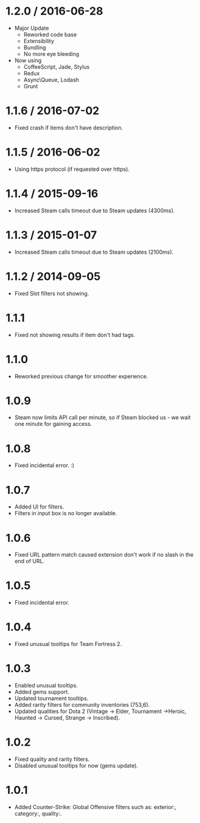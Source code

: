1.2.0 / 2016-06-28
==================
- Major Update
  - Reworked code base
  - Extensibility
  - Bundling
  - No more eye bleeding
- Now using
  - CoffeeScript, Jade, Stylus
  - Redux
  - Async\Queue, Lodash
  - Grunt

1.1.6 / 2016-07-02
==================
- Fixed crash if items don't have description.

1.1.5 / 2016-06-02
==================
- Using https protocol (if requested over https).

1.1.4 / 2015-09-16
==================
- Increased Steam calls timeout due to Steam updates (4300ms).

1.1.3 / 2015-01-07
==================
- Increased Steam calls timeout due to Steam updates (2100ms).

1.1.2 / 2014-09-05
==================
- Fixed Slot filters not showing.

1.1.1
==================
- Fixed not showing results if item don't had tags.

1.1.0
==================
- Reworked previous change for smoother experience.

1.0.9
==================
- Steam now limits API call per minute, so if Steam blocked us - we wait one minute for gaining access.

1.0.8
==================
- Fixed incidental error. :)

1.0.7
==================
- Added UI for filters.
- Filters in input box is no longer available.

1.0.6
==================
- Fixed URL pattern match caused extension don't work if no slash in the end of URL.

1.0.5
==================
- Fixed incidental error.

1.0.4
==================
- Fixed unusual tooltips for Team Fortress 2.

1.0.3
==================
- Enabled unusual tooltips.
- Added gems support.
- Updated tournament tooltips.
- Added rarity filters for community inventories (753,6).
- Updated qualities for Dota 2 (Vintage -> Elder, Tournament ->Heroic, Haunted -> Cursed, Strange -> Inscribed).

1.0.2
==================
- Fixed quality and rarity filters.
- Disabled unusual tooltips for now (gems update).

1.0.1
==================
- Added Counter-Strike: Global Offensive filters such as: exterior:<exterior>, category:<category>, quality:<quality>.
